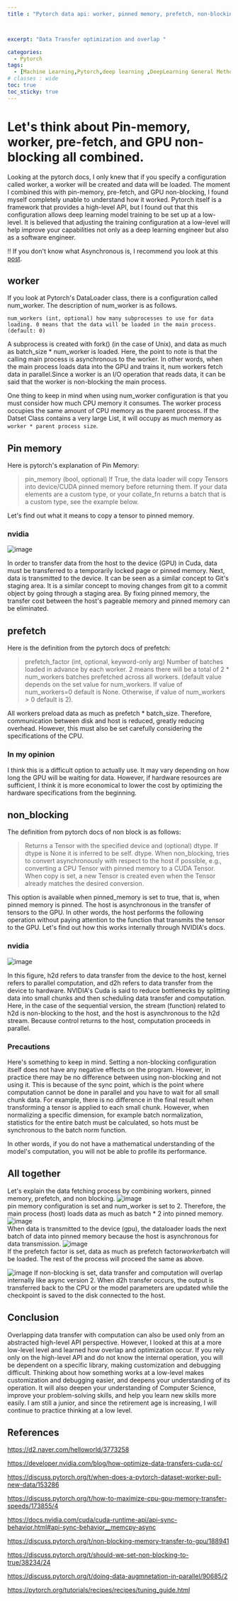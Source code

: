 ```yaml
---
title : "Pytorch data api: worker, pinned memory, prefetch, non-blocking?? Once this is all set up, how will it work?"



excerpt: "Data Transfer optimization and overlap "

categories:
  - Pytorch
tags:
  - [Machine Learning,Pytorch,deep learning ,DeepLearning General Method]
# classes : wide
toc: true
toc_sticky: true
---
```

# Let's think about Pin-memory, worker, pre-fetch, and GPU non-blocking all combined.
Looking at the pytorch docs, I only knew that if you specify a configuration called worker, a worker will be created and data will be loaded. The moment I combined this with pin-memory, pre-fetch, and GPU non-blocking, I found myself completely unable to understand how it worked. Pytorch itself is a framework that provides a high-level API, but I found out that this configuration allows deep learning model training to be set up at a low-level. It is believed that adjusting the training configuration at a low-level will help improve your capabilities not only as a deep learning engineer but also as a software engineer.

!! If you don't know what Asynchronous is, I recommend you look at this [post](https://oongjoon.github.io/development/Sync-vs-Async-Block-vs-Nonblock/).
## worker
If you look at Pytorch's DataLoader class, there is a configuration called num_worker. The description of num_worker is as follows.
```
num_workers (int, optional) how many subprocesses to use for data loading. 0 means that the data will be loaded in the main process. (default: 0)
```

A subprocess is created with fork() (in the case of Unix), and data as much as batch_size * num_worker is loaded. Here, the point to note is that the calling main process is asynchronous to the worker. In other words, when the main process loads data into the GPU and trains it, num workers fetch data in parallel.Since a worker is an I/O operation that reads data, it can be said that the worker is non-blocking the main process.

One thing to keep in mind when using num_worker configuration is that you must consider how much CPU memory it consumes. The worker process occupies the same amount of CPU memory as the parent process. If the Datset Class contains a very large List, it will occupy as much memory as `worker * parent process size`.

## Pin memory

Here is pytorch's explanation of Pin Memory:
>pin_memory (bool, optional) If True, the data loader will copy Tensors into device/CUDA pinned memory before returning them. If your data elements are a custom type, or your collate_fn returns a batch that is a custom type, see the example below.

Let's find out what it means to copy a tensor to pinned memory.

### nvidia

![image](https://onedrive.live.com/embed?resid=7E81BBCD99889380%217834&authkey=%21ALlP7XyB6BzlyAo&width=717&height=379)

In order to transfer data from the host to the device (GPU) in Cuda, data must be transferred to a temporarily locked page or pinned memory. Next, data is transmitted to the device. It can be seen as a similar concept to Git's staging area. It is a similar concept to moving changes from git to a commit object by going through a staging area.
By fixing pinned memory, the transfer cost between the host's pageable memory and pinned memory can be eliminated.

## prefetch
Here is the definition from the pytorch docs of prefetch:

>prefetch_factor (int, optional, keyword-only arg) Number of batches loaded in advance by each worker. 2 means there will be a total of 2 * num_workers batches prefetched across all workers. (default value depends on the set value for num_workers. If value of num_workers=0 default is None. Otherwise, if value of num_workers > 0 default is 2).

All workers preload data as much as prefetch * batch_size. Therefore, communication between disk and host is reduced, greatly reducing overhead. However, this must also be set carefully considering the specifications of the CPU.  

### In my opinion
I think this is a difficult option to actually use. It may vary depending on how long the GPU will be waiting for data. However, if hardware resources are sufficient, I think it is more economical to lower the cost by optimizing the hardware specifications from the beginning.
## non_blocking
The definition from pytorch docs of non block is as follows:

> Returns a Tensor with the specified device and (optional) dtype. If dtype is None it is inferred to be self. dtype. When non_blocking, tries to convert asynchronously with respect to the host if possible, e.g., converting a CPU Tensor with pinned memory to a CUDA Tensor. When copy is set, a new Tensor is created even when the Tensor already matches the desired conversion.

This option is available when pinned_memory is set to true, that is, when pinned memory is pinned. The host is asynchronous in the transfer of tensors to the GPU. In other words, the host performs the following operation without paying attention to the function that transmits the tensor to the GPU. Let's find out how this works internally through NVIDIA's docs.


### nvidia
![image](https://onedrive.live.com/embed?resid=7E81BBCD99889380%217835&authkey=%21AK_rXcRO4cr-r1s&width=1139&height=727)  

In this figure, h2d refers to data transfer from the device to the host, kernel refers to parallel computation, and d2h refers to data transfer from the device to hardware.
NVIDIA's Cuda is said to reduce bottlenecks by splitting data into small chunks and then scheduling data transfer and computation.
Here, in the case of the sequential version, the stream (function) related to h2d is non-blocking to the host, and the host is asynchronous to the h2d stream. Because control returns to the host, computation proceeds in parallel.

### Precautions

  Here's something to keep in mind. Setting a non-blocking configuration itself does not have any negative effects on the program. However, in practice there may be no difference between using non-blocking and not using it. This is because of the sync point, which is the point where computation cannot be done in parallel and you have to wait for all small chunk data. For example, there is no difference in the final result when transforming a tensor is applied to each small chunk. However, when normalizing a specific dimension, for example batch normalization, statistics for the entire batch must be calculated, so hots must be synchronous to the batch norm function.

  In other words, if you do not have a mathematical understanding of the model's computation, you will not be able to profile its performance.

## All together
Let's explain the data fetching process by combining workers, pinned memory, prefetch, and non blocking.
![image](https://onedrive.live.com/embed?resid=7E81BBCD99889380%217836&authkey=%21AO0XjU31chGSrI8&width=730&height=414)  
pin memory configuration is set and num_worker is set to 2. Therefore, the main process (host) loads data as much as batch * 2 into pinned memory.
![image](https://onedrive.live.com/embed?resid=7E81BBCD99889380%217837&authkey=%21AKiwiniQwNuDN2o&width=696&height=463)  
When data is transmitted to the device (gpu), the dataloader loads the next batch of data into pinned memory because the host is asynchronous for data transmission.
![image](https://onedrive.live.com/embed?resid=7E81BBCD99889380%217838&authkey=%21AE0hAnAwRJMia-4&width=750&height=451)  
If the prefetch factor is set, data as much as prefetch factor*worker*batch will be loaded. The rest of the process will proceed the same as above.

![image](https://onedrive.live.com/embed?resid=7E81BBCD99889380%217839&authkey=%21AJHSTuTRWcQ3g2s&width=1091&height=622)
If non-blocking is set, data transfer and computation will overlap internally like async version 2. When d2h transfer occurs, the output is transferred back to the CPU or the model parameters are updated while the checkpoint is saved to the disk connected to the host.

## Conclusion

Overlapping data transfer with computation can also be used only from an abstracted high-level API perspective. However, I looked at this at a more low-level level and learned how overlap and optimization occur. If you rely only on the high-level API and do not know the internal operation, you will be dependent on a specific library, making customization and debugging difficult. Thinking about how something works at a low-level makes customization and debugging easier, and deepens your understanding of its operation. It will also deepen your understanding of Computer Science, improve your problem-solving skills, and help you learn new skills more easily. I am still a junior, and since the retirement age is increasing, I will continue to practice thinking at a low level.

## References

https://d2.naver.com/helloworld/3773258


https://developer.nvidia.com/blog/how-optimize-data-transfers-cuda-cc/

https://discuss.pytorch.org/t/when-does-a-pytorch-dataset-worker-pull-new-data/153286


https://discuss.pytorch.org/t/how-to-maximize-cpu-gpu-memory-transfer-speeds/173855/4


https://docs.nvidia.com/cuda/cuda-runtime-api/api-sync-behavior.html#api-sync-behavior__memcpy-async


https://discuss.pytorch.org/t/non-blocking-memory-transfer-to-gpu/188941


https://discuss.pytorch.org/t/should-we-set-non-blocking-to-true/38234/24


https://discuss.pytorch.org/t/doing-data-augmnetation-in-parallel/90685/2


https://pytorch.org/tutorials/recipes/recipes/tuning_guide.html
